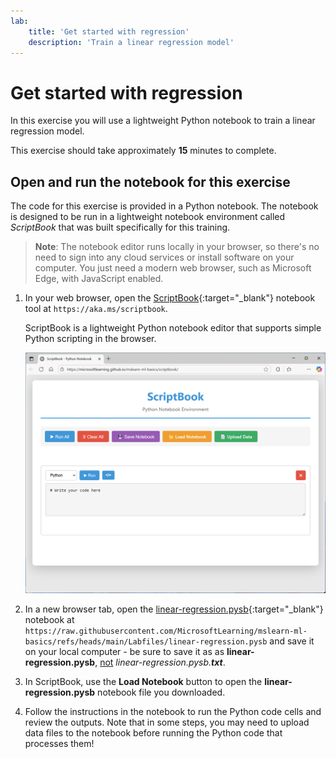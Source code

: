 ```yaml
---
lab:
    title: 'Get started with regression'
    description: 'Train a linear regression model'
---
```



# Get started with regression

In this exercise you will use a lightweight Python notebook to train a linear regression model.

This exercise should take approximately **15** minutes to complete.

## Open and run the notebook for this exercise

The code for this exercise is provided in a Python notebook. The notebook is designed to be run in a lightweight notebook environment called *ScriptBook* that was built specifically for this training. 

> **Note**: The notebook editor runs locally in your browser, so there's no need to sign into any cloud services or install software on your computer. You just need a modern web browser, such as Microsoft Edge, with JavaScript enabled.

1. In your web browser, open the [ScriptBook](https://aka.ms/scriptbook){:target="_blank"} notebook tool at `https://aka.ms/scriptbook`.

    ScriptBook is a lightweight Python notebook editor that supports simple Python scripting in the browser.

    ![Screenshot of ScriptBook](./Media/script-book.png)

1. In a new browser tab, open the [linear-regression.pysb](https://raw.githubusercontent.com/MicrosoftLearning/mslearn-ml-basics/refs/heads/main/Labfiles/linear-regression.pysb){:target="_blank"} notebook at `https://raw.githubusercontent.com/MicrosoftLearning/mslearn-ml-basics/refs/heads/main/Labfiles/linear-regression.pysb` and save it on your local computer - be sure to save it as as **linear-regression.pysb**, <u>not</u> *linear-regression.pysb.**txt***.
1. In ScriptBook, use the **Load Notebook** button to open the **linear-regression.pysb** notebook file you downloaded.
1. Follow the instructions in the notebook to run the Python code cells and review the outputs. Note that in some steps, you may need to upload data files to the notebook before running the Python code that processes them!
